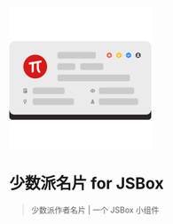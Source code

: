 <img src="assets/sspai.png" alt="sspai" width="256px" align="center"/>

# 少数派名片 for JSBox

> 少数派作者名片 | 一个 JSBox 小组件
